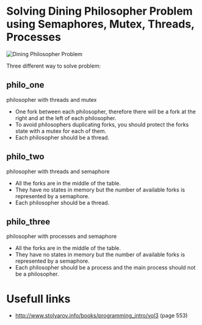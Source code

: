 # Solving Dining Philosopher Problem using Semaphores, Mutex, Threads, Processes

![Dining Philosopher Problem](https://user-images.githubusercontent.com/12528718/123442516-9ccb7400-d5dd-11eb-9e3d-314feffdb5fd.jpg)

Three different way to solve problem:

## philo_one

philosopher with threads and mutex

* One fork between each philosopher, therefore there will be a fork at the right and at the left of each philosopher.
* To avoid philosophers duplicating forks, you should protect the forks state with a mutex for each of them.
* Each philosopher should be a thread.

## philo_two

philosopher with threads and semaphore

* All the forks are in the middle of the table.
* They have no states in memory but the number of available forks is represented by a semaphore.
* Each philosopher should be a thread.

## philo_three

philosopher with processes and semaphore

* All the forks are in the middle of the table.
* They have no states in memory but the number of available forks is represented by a semaphore.
* Each philosopher should be a process and the main process should not be a philosopher.

# Usefull links
* http://www.stolyarov.info/books/programming_intro/vol3 (page 553)
